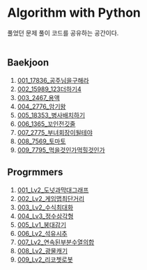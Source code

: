 # Algorithm with Python<br>
풀었던 문제 풀이 코드를 공유하는 공간이다.<br>
<br>

## Baekjoon
1. [001_17836_공주님을구해라](https://github.com/s5unnyjjj/Algorithm/blob/master/01_Baekjoon/001_17836_%EA%B3%B5%EC%A3%BC%EB%8B%98%EC%9D%84%EA%B5%AC%ED%95%B4%EB%9D%BC.py)
2. [002_15989_123더하기4](https://github.com/s5unnyjjj/Algorithm/blob/master/01_Baekjoon/002_15989_123%EB%8D%94%ED%95%98%EA%B8%B04.py)
3. [003_2467_용액](https://github.com/s5unnyjjj/Algorithm/blob/master/01_Baekjoon/003_2467_%EC%9A%A9%EC%95%A1.py)
4. [004_2776_암기왕](https://github.com/s5unnyjjj/Algorithm/blob/master/01_Baekjoon/004_2776_%EC%95%94%EA%B8%B0%EC%99%95.py)
5. [005_18353_병사배치하기](https://github.com/s5unnyjjj/Algorithm/blob/master/01_Baekjoon/005_18353_%EB%B3%91%EC%82%AC%EB%B0%B0%EC%B9%98%ED%95%98%EA%B8%B0.py)
6. [006_1365_꼬인전깃줄](https://github.com/s5unnyjjj/Algorithm/blob/master/01_Baekjoon/006_1365_%EA%BC%AC%EC%9D%B8%EC%A0%84%EA%B9%83%EC%A4%84.py)
7. [007_2775_부녀회장이될테야](https://github.com/s5unnyjjj/Algorithm/blob/master/01_Baekjoon/007_2775_%EB%B6%80%EB%85%80%ED%9A%8C%EC%9E%A5%EC%9D%B4%EB%90%A0%ED%85%8C%EC%95%BC.py)
8. [008_7569_토마토](https://github.com/s5unnyjjj/Algorithm/blob/master/01_Baekjoon/008_7569_%ED%86%A0%EB%A7%88%ED%86%A0.py)
9. [009_7795_먹을것인가먹힐것인가](https://github.com/s5unnyjjj/Algorithm/blob/master/01_Baekjoon/009_7795_%EB%A8%B9%EC%9D%84%EA%B2%83%EC%9D%B8%EA%B0%80%EB%A8%B9%ED%9E%90%EA%B2%83%EC%9D%B8%EA%B0%80.py)

## Progrmmers
1. [001_Lv2_도넛과막대그래프](https://github.com/s5unnyjjj/Algorithm/blob/master/02_Programmers/001_Lv2_%EB%8F%84%EB%84%9B%EA%B3%BC%EB%A7%89%EB%8C%80%EA%B7%B8%EB%9E%98%ED%94%84.py)
2. [002_Lv2_게임맵최단거리](https://github.com/s5unnyjjj/Algorithm/blob/master/02_Programmers/002_Lv2_%EA%B2%8C%EC%9E%84%EB%A7%B5%EC%B5%9C%EB%8B%A8%EA%B1%B0%EB%A6%AC.py)
3. [003_Lv2_수식최대화](https://github.com/s5unnyjjj/Algorithm/blob/master/02_Programmers/003_Lv2_%EC%88%98%EC%8B%9D%EC%B5%9C%EB%8C%80%ED%99%94.py)
4. [004_Lv3_정수삼각형](https://github.com/s5unnyjjj/Algorithm/blob/master/02_Programmers/004_Lv3_%EC%A0%95%EC%88%98%EC%82%BC%EA%B0%81%ED%98%95.py)
5. [005_Lv1_붕대감기](https://github.com/s5unnyjjj/Algorithm/blob/master/02_Programmers/005_Lv1_%EB%B6%95%EB%8C%80%EA%B0%90%EA%B8%B0.py)
6. [006_Lv2_석유시추](https://github.com/s5unnyjjj/Algorithm/blob/master/02_Programmers/006_Lv2_%EC%84%9D%EC%9C%A0%EC%8B%9C%EC%B6%94.py)
7. [007_Lv2_연속된부분수열의합](https://github.com/s5unnyjjj/Algorithm/blob/master/02_Programmers/007_Lv2_%EC%97%B0%EC%86%8D%EB%90%9C%EB%B6%80%EB%B6%84%EC%88%98%EC%97%B4%EC%9D%98%ED%95%A9.py)
8. [008_Lv2_광물캐기](https://github.com/s5unnyjjj/Algorithm/blob/master/02_Programmers/008_Lv2_%EA%B4%91%EB%AC%BC%EC%BA%90%EA%B8%B0.py)
9. [009_Lv2_리코쳇로봇](https://github.com/s5unnyjjj/Algorithm/blob/master/02_Programmers/009_Lv2_%EB%A6%AC%EC%BD%94%EC%B3%87%EB%A1%9C%EB%B4%87.py)
